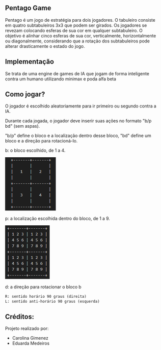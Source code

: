 ## Pentago Game
Pentago é um jogo de estratégia para dois jogadores. O tabuleiro consiste em quatro subtabuleiros 3x3 que podem ser girados. Os jogadores se revezam colocando esferas de sua cor em qualquer subtabuleiro. O objetivo é alinhar cinco esferas de sua cor, verticalmente, horizontalmente ou diagonalmente, considerando que a rotação dos subtabuleiros pode alterar drasticamente o estado do jogo.

## Implementação
Se trata de uma engine de games de IA que jogam de forma inteligente contra um humano utilizando minimax e poda alfa beta

## Como jogar?
O jogador é escolhido aleatoriamente para ir primeiro ou segundo contra a IA.

Durante cada jogada, o jogador deve inserir suas ações no formato "b/p bd" (sem aspas).

"b/p" define o bloco e a localização dentro desse bloco, "bd" define um bloco e a direção para rotacioná-lo.

b: o bloco escolhido, de 1 a 4.

<img src="resources/img-blocos.png" alt="Numeração dos Blocos">

p: a localização escolhida dentro do bloco, de 1 a 9.

<img src="resources/img-posicoes.png" alt="Posições dos Blocos">

d: a direção para rotacionar o bloco b

    R: sentido horário 90 graus (direita)
    L: sentido anti-horário 90 graus (esquerda)

## Créditos:
Projeto realizado por:
- Carolina Gimenez
- Eduarda Medeiros
